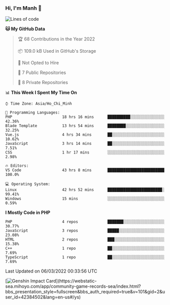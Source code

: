 ### Hi, I'm Manh 👋

<!--START_SECTION:waka-->
![Lines of code](https://img.shields.io/badge/From%20Hello%20World%20I%27ve%20Written-2%20Million%20lines%20of%20code-blue)

**🐱 My GitHub Data** 

> 🏆 68 Contributions in the Year 2022
 > 
> 📦 109.0 kB Used in GitHub's Storage 
 > 
> 🚫 Not Opted to Hire
 > 
> 📜 7 Public Repositories 
 > 
> 🔑 8 Private Repositories  
 > 
📊 **This Week I Spent My Time On** 

```text
⌚︎ Time Zone: Asia/Ho_Chi_Minh

💬 Programming Languages: 
PHP                      18 hrs 16 mins      ██████████░░░░░░░░░░░░░░░   42.36% 
Blade Template           13 hrs 54 mins      ████████░░░░░░░░░░░░░░░░░   32.25% 
Vue.js                   4 hrs 34 mins       ██░░░░░░░░░░░░░░░░░░░░░░░   10.62% 
JavaScript               3 hrs 14 mins       ██░░░░░░░░░░░░░░░░░░░░░░░   7.51% 
CSS                      1 hr 17 mins        ░░░░░░░░░░░░░░░░░░░░░░░░░   2.98%

🔥 Editors: 
VS Code                  43 hrs 8 mins       █████████████████████████   100.0%

💻 Operating System: 
Linux                    42 hrs 52 mins      ████████████████████████░   99.41% 
Windows                  15 mins             ░░░░░░░░░░░░░░░░░░░░░░░░░   0.59%

```

**I Mostly Code in PHP** 

```text
PHP                      4 repos             ███████░░░░░░░░░░░░░░░░░░   30.77% 
JavaScript               3 repos             █████░░░░░░░░░░░░░░░░░░░░   23.08% 
HTML                     2 repos             ███░░░░░░░░░░░░░░░░░░░░░░   15.38% 
C++                      1 repo              ██░░░░░░░░░░░░░░░░░░░░░░░   7.69% 
TypeScript               1 repo              ██░░░░░░░░░░░░░░░░░░░░░░░   7.69%

```



 Last Updated on 06/03/2022 00:33:56 UTC
<!--END_SECTION:waka-->

[![Genshin Impact Card](https://api.mn07.xyz/genshin/card/42384502?)](https://webstatic-sea.mihoyo.com/app/community-game-records-sea/index.html?bbs_presentation_style=fullscreen&bbs_auth_required=true&v=101&gid=2&user_id=42384502&lang=en-us#/ys)
